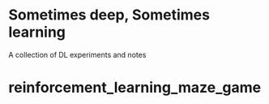 # Sometimes deep, Sometimes learning
A collection of DL experiments and notes
# reinforcement_learning_maze_game
